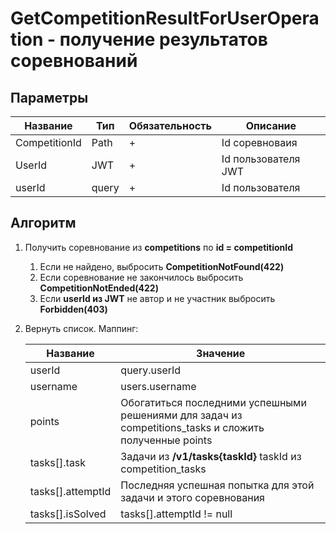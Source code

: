 # GetCompetitionResultForUserOperation - получение результатов соревнований

## Параметры

| Название      | Тип   | Обязательность | Описание            |
|---------------|-------|---------------|---------------------|
| CompetitionId | Path  | +             | Id соревноваия      |
| UserId        | JWT   | +             | Id пользователя JWT |
| userId        | query | +             | Id пользователя     |

## Алгоритм

1. Получить соревнование из **competitions** по **id = competitionId**
    1. Если не найдено, выбросить **CompetitionNotFound(422)**
    2. Если соревнование не закончилось выбросить **CompetitionNotEnded(422)**
    3. Если **userId из JWT** не автор и не участник выбросить **Forbidden(403)**
2. Вернуть список. Маппинг:

   | Название          | Значение                                                                                               | 
   |-------------------|--------------------------------------------------------------------------------------------------------|
   | userId            | query.userId                                                                                           |
   | username          | users.username                                                                                         |
   | points            | Обогатиться последними успешными решениями для задач из competitions_tasks и сложить полученные points |
   | tasks[].task      | Задачи из **/v1/tasks{taskId}**  taskId из competition_tasks                                           |
   | tasks[].attemptId | Последняя успешная попытка для этой задачи и этого соревнования                                        |
   | tasks[].isSolved  | tasks[].attemptId != null                                                                              |